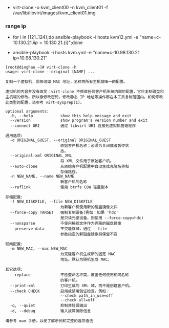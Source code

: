 * virt-clone -o  kvm_client00 -n kvm_client01 -f /var/lib/libvirt/images/kvm_client01.img

### range ip
* for i in {121..124};do ansible-playbook -i hosts kvm12.yml  -e "name=c-10.130.21.${i}  ip=10.130.21.${i}";done




* ansible-playbook -i hosts kvm.yml  -e "name=c-10.98.130.21  ip=10.98.130.21" 



```
[root@dinghao ~]# virt-clone -h
usage: virt-clone --original [NAME] ...

复制一个虚拟机，需修改如 MAC 地址，名称等所有主机端唯一的配置。

虚拟机的内容并没有改变：virt-clone 不修改任何客户机系统内部的配置，它只复制磁盘和主机端的修改。所以像修改密码，修改静态 IP 地址等操作都在本工具复制范围内。如何修改此类型的配置，请参考 virt-sysprep(1)。

optional arguments:
  -h, --help            show this help message and exit
  --version             show program's version number and exit
  --connect URI         通过 libvirt URI 连接到虚拟机管理程序

通用选项:
  -o ORIGINAL_GUEST, --original ORIGINAL_GUEST
                        原始客户机名称；必须为关闭或者暂停状
                        态。
  --original-xml ORIGINAL_XML
                        将 XML 文件用于原始客户机。
  --auto-clone          从原始客户机配置中自动生成克隆名称和
                        存储路径。
  -n NEW_NAME, --name NEW_NAME
                        新客户机的名称
  --reflink             使用 btrfs COW 轻量副本

存储配置:
  -f NEW_DISKFILE, --file NEW_DISKFILE
                        为新客户机使用新的磁盘镜像文件
  --force-copy TARGET   强制复制设备(例如：如果 'hdc'
                        是只读光驱设备，则使用 --force-copy=hdc)
  --nonsparse           不使用稀疏文件作为克隆的磁盘镜像
  --preserve-data       不克隆存储，通过 --file
                        参数指定的新磁盘镜像将保留不变

联网配置:
  -m NEW_MAC, --mac NEW_MAC
                        为克隆客户机生成新的固定 MAC
                        地址。默认为随机生成 MAC。

其它选项:
  --replace             不检查命名冲突，覆盖任何使用相同名称
                        的客户机。
  --print-xml           打印生成的 XML 域，而不是创建客户机。
  --check CHECK         启用或禁用验证检查。例如：
                        --check path_in_use=off
                        --check all=off
  -q, --quiet           抑制非错误输出
  -d, --debug           输入故障排除信息

请参考 man 手册，以便了解示例和完整的选项语法
```
